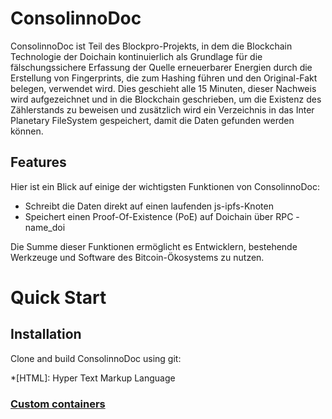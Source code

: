 # ConsolinnoDoc

ConsolinnoDoc ist Teil des Blockpro-Projekts, in dem die Blockchain Technologie der Doichain kontinuierlich als Grundlage für die fälschungssichere Erfassung der Quelle erneuerbarer Energien durch die Erstellung von Fingerprints, die zum Hashing führen und den Original-Fakt belegen, verwendet wird. Dies geschieht alle 15 Minuten, dieser Nachweis wird aufgezeichnet und in die Blockchain geschrieben, um die Existenz des Zählerstands zu beweisen und zusätzlich wird ein Verzeichnis in das Inter Planetary FileSystem gespeichert, damit die Daten gefunden werden können.

## Features
Hier ist ein Blick auf einige der wichtigsten Funktionen von ConsolinnoDoc:

-  Schreibt die Daten direkt auf einen laufenden js-ipfs-Knoten
-  Speichert einen Proof-Of-Existence (PoE) auf Doichain über RPC - name_doi

Die Summe dieser Funktionen ermöglicht es Entwicklern, bestehende Werkzeuge und Software des Bitcoin-Ökosystems zu nutzen.

# Quick Start

## Installation

Clone and build ConsolinnoDoc using git:

*[HTML]: Hyper Text Markup Language

### [Custom containers](https://github.com/markdown-it/markdown-it-container)












